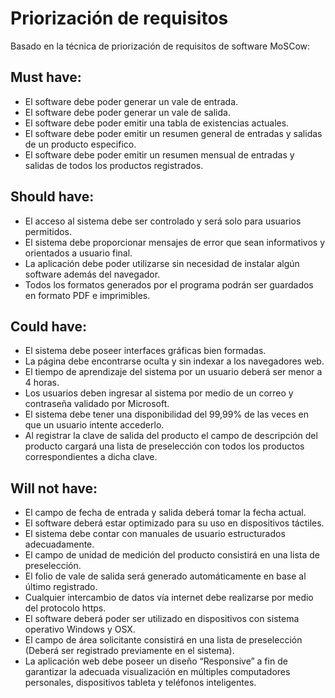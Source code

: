 # Priorización de requisitos

Basado en la técnica de priorización de requisitos de software MoSCow:

## Must have:

- El software debe poder generar un vale de entrada.
- El software debe poder generar un vale de salida.
- El software debe poder emitir una tabla de existencias actuales.
- El software debe poder emitir un resumen general de entradas y salidas de un producto especifico.
- El software debe poder emitir un resumen mensual de entradas y salidas de todos los productos registrados.

## Should have:

- El acceso al sistema debe ser controlado y será solo para usuarios permitidos.
- El sistema debe proporcionar mensajes de error que sean informativos y orientados a usuario final.
- La aplicación debe poder utilizarse sin necesidad de instalar algún software además del navegador.
- Todos los formatos generados por el programa podrán ser guardados en formato PDF e imprimibles.

## Could have:

- El sistema debe poseer interfaces gráficas bien formadas.
- La página debe encontrarse oculta y sin indexar a los navegadores web.
- El tiempo de aprendizaje del sistema por un usuario deberá ser menor a 4 horas. 
- Los usuarios deben ingresar al sistema por medio de un correo y contraseña validado por Microsoft.
- El sistema debe tener una disponibilidad del 99,99% de las veces en que un usuario intente accederlo.
- Al registrar la clave de salida del producto el campo de descripción del producto cargará una lista de preselección con todos los productos correspondientes a dicha clave.

## Will not have:

- El campo de fecha de entrada y salida deberá tomar la fecha actual. 
- El software deberá estar optimizado para su uso en dispositivos táctiles.
- El sistema debe contar con manuales de usuario estructurados adecuadamente.
- El campo de unidad de medición del producto consistirá en una lista de preselección.
- El folio de vale de salida será generado automáticamente en base al último registrado. 
- Cualquier intercambio de datos vía internet debe realizarse por medio del protocolo https.
- El software deberá poder ser utilizado en dispositivos con sistema operativo Windows y OSX. 
- El campo de área solicitante consistirá en una lista de preselección (Deberá ser registrado previamente en el sistema).
- La aplicación web debe poseer un diseño “Responsive” a fin de garantizar la adecuada visualización en múltiples computadores personales, dispositivos tableta y teléfonos inteligentes.
